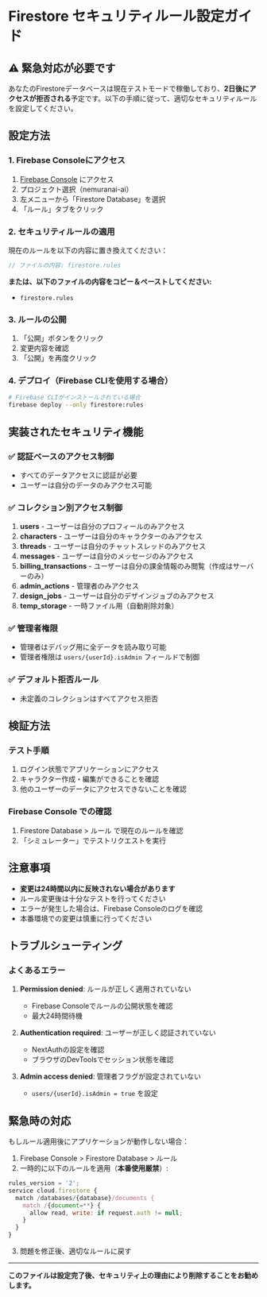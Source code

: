 # Firestore セキュリティルール設定ガイド

## ⚠️ 緊急対応が必要です

あなたのFirestoreデータベースは現在テストモードで稼働しており、**2日後にアクセスが拒否される**予定です。以下の手順に従って、適切なセキュリティルールを設定してください。

## 設定方法

### 1. Firebase Consoleにアクセス

1. [Firebase Console](https://console.firebase.google.com/) にアクセス
2. プロジェクト選択（nemuranai-ai）
3. 左メニューから「Firestore Database」を選択
4. 「ルール」タブをクリック

### 2. セキュリティルールの適用

現在のルールを以下の内容に置き換えてください：

```javascript
// ファイルの内容: firestore.rules
```

**または、以下のファイルの内容をコピー＆ペーストしてください:**
- `firestore.rules`

### 3. ルールの公開

1. 「公開」ボタンをクリック
2. 変更内容を確認
3. 「公開」を再度クリック

### 4. デプロイ（Firebase CLIを使用する場合）

```bash
# Firebase CLIがインストールされている場合
firebase deploy --only firestore:rules
```

## 実装されたセキュリティ機能

### ✅ 認証ベースのアクセス制御
- すべてのデータアクセスに認証が必要
- ユーザーは自分のデータのみアクセス可能

### ✅ コレクション別アクセス制御

1. **users** - ユーザーは自分のプロフィールのみアクセス
2. **characters** - ユーザーは自分のキャラクターのみアクセス  
3. **threads** - ユーザーは自分のチャットスレッドのみアクセス
4. **messages** - ユーザーは自分のメッセージのみアクセス
5. **billing_transactions** - ユーザーは自分の課金情報のみ閲覧（作成はサーバーのみ）
6. **admin_actions** - 管理者のみアクセス
7. **design_jobs** - ユーザーは自分のデザインジョブのみアクセス
8. **temp_storage** - 一時ファイル用（自動削除対象）

### ✅ 管理者権限
- 管理者はデバッグ用に全データを読み取り可能
- 管理者権限は `users/{userId}.isAdmin` フィールドで制御

### ✅ デフォルト拒否ルール
- 未定義のコレクションはすべてアクセス拒否

## 検証方法

### テスト手順
1. ログイン状態でアプリケーションにアクセス
2. キャラクター作成・編集ができることを確認
3. 他のユーザーのデータにアクセスできないことを確認

### Firebase Console での確認
1. Firestore Database > ルール で現在のルールを確認
2. 「シミュレーター」でテストリクエストを実行

## 注意事項

- **変更は24時間以内に反映されない場合があります**
- ルール変更後は十分なテストを行ってください
- エラーが発生した場合は、Firebase Consoleのログを確認
- 本番環境での変更は慎重に行ってください

## トラブルシューティング

### よくあるエラー

1. **Permission denied**: ルールが正しく適用されていない
   - Firebase Consoleでルールの公開状態を確認
   - 最大24時間待機

2. **Authentication required**: ユーザーが正しく認証されていない  
   - NextAuthの設定を確認
   - ブラウザのDevToolsでセッション状態を確認

3. **Admin access denied**: 管理者フラグが設定されていない
   - `users/{userId}.isAdmin = true` を設定

## 緊急時の対応

もしルール適用後にアプリケーションが動作しない場合：

1. Firebase Console > Firestore Database > ルール
2. 一時的に以下のルールを適用（**本番使用厳禁**）:

```javascript
rules_version = '2';
service cloud.firestore {
  match /databases/{database}/documents {
    match /{document=**} {
      allow read, write: if request.auth != null;
    }
  }
}
```

3. 問題を修正後、適切なルールに戻す

---

**このファイルは設定完了後、セキュリティ上の理由により削除することをお勧めします。**